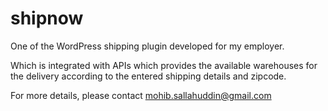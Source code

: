 # shipnow

One of the WordPress shipping plugin developed for my employer.

Which is integrated with APIs which provides the available warehouses for the delivery according to the entered shipping details and zipcode.

For more details, please contact mohib.sallahuddin@gmail.com
